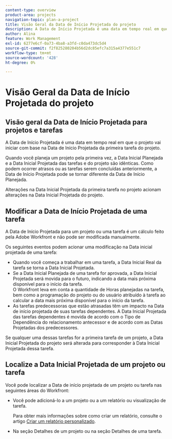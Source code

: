 ```yaml
---
content-type: overview
product-area: projects
navigation-topic: plan-a-project
title: Visão Geral da Data de Início Projetada do projeto
description: A Data de Início Projetada é uma data em tempo real em que o projeto vai iniciar com base na Data de Início Projetada da primeira tarefa do projeto.
author: Alina
feature: Work Management
exl-id: 6277e6cf-0a73-4ba8-a3fd-c0da473dc5d4
source-git-commit: f2f825280204b56d2dc85efc7a315a4377e551c7
workflow-type: tm+mt
source-wordcount: '428'
ht-degree: 0%

---
```


# Visão Geral da Data de Início Projetada do projeto

## Visão geral da Data de Início Projetada para projetos e tarefas

A Data de Início Projetada é uma data em tempo real em que o projeto vai iniciar com base na Data de Início Projetada da primeira tarefa do projeto. 

Quando você planeja um projeto pela primeira vez, a Data Inicial Planejada e a Data Inicial Projetada das tarefas e do projeto são idênticas. Como podem ocorrer atrasos ou as tarefas serem concluídas anteriormente, a Data de Início Projetada pode se tornar diferente da Data de Início Planejada. 

Alterações na Data Inicial Projetada da primeira tarefa no projeto acionam alterações na Data Inicial Projetada do projeto. 

## Modificar a Data de Início Projetada de uma tarefa

A Data de Início Projetada para um projeto ou uma tarefa é um cálculo feito pela Adobe Workfront e não pode ser modificada manualmente. 

Os seguintes eventos podem acionar uma modificação na Data inicial projetada de uma tarefa:

* Quando você começa a trabalhar em uma tarefa, a Data Inicial Real da tarefa se torna a Data Inicial Projetada.
* Se a Data Inicial Planejada de uma tarefa for aprovada, a Data Inicial Projetada será movida para o futuro, indicando a data mais próxima disponível para o início da tarefa.\
  O Workfront leva em conta a quantidade de Horas planejadas na tarefa, bem como a programação do projeto ou do usuário atribuído à tarefa ao calcular a data mais próxima disponível para o início da tarefa. 
* As tarefas predecessoras que estão atrasadas têm um impacto na Data de início projetada de suas tarefas dependentes. A Data Inicial Projetada das tarefas dependentes é movida de acordo com o Tipo de Dependência do relacionamento antecessor e de acordo com as Datas Projetadas dos predecessores. 

Se qualquer uma dessas tarefas for a primeira tarefa de um projeto, a Data Inicial Projetada do projeto será alterada para corresponder à Data Inicial Projetada dessa tarefa. 

## Localize a Data Inicial Projetada de um projeto ou tarefa

Você pode localizar a Data de início projetada de um projeto ou tarefa nas seguintes áreas do Workfront:

* Você pode adicioná-lo a um projeto ou a um relatório ou visualização de tarefa.

  Para obter mais informações sobre como criar um relatório, consulte o artigo [Criar um relatório personalizado](../../../reports-and-dashboards/reports/creating-and-managing-reports/create-custom-report.md).

* Na seção Detalhes de um projeto ou na seção Detalhes de uma tarefa.
